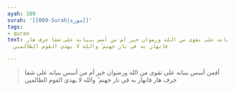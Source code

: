 ```yaml
---
ayah: 109
surah: '[[009-Surah|سورة]]'
tags:
- quran
text: أفمن أسس بنيانه على تقوى من الله ورضوان خير أم من أسس بنيانه على شفا جرف هار
  فانهار به في نار جهنم ۗ والله لا يهدي القوم الظالمين

---
```

> أفمن أسس بنيانه على تقوى من الله ورضوان خير أم من أسس بنيانه على شفا جرف هار فانهار به في نار جهنم ۗ والله لا يهدي القوم الظالمين
